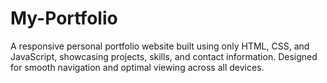 # My-Portfolio
A responsive personal portfolio website built using only HTML, CSS, and JavaScript, showcasing projects, skills, and contact information. Designed for smooth navigation and optimal viewing across all devices.
